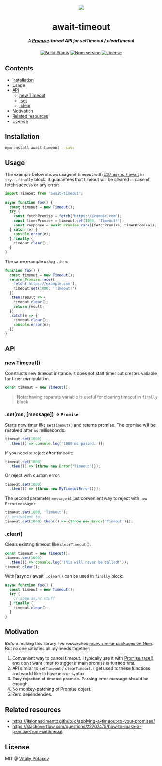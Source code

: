 <div align="center">
  <img src="https://user-images.githubusercontent.com/1473072/32229482-f90f07d2-be61-11e7-86f1-f9f555182292.png">
</div>
<h1 align="center">await-timeout</h1>
<h5 align="center">A <a href="https://developer.mozilla.org/en/docs/Web/JavaScript/Reference/Global_Objects/Promise">Promise</a>-based API for setTimeout / clearTimeout</h5>
<div align="center">
  <a href="https://travis-ci.org/vitalets/await-timeout"><img src="https://travis-ci.org/vitalets/await-timeout.svg?branch=master" alt="Build Status" /></a>
  <a href="https://www.npmjs.com/package/await-timeout"><img src="https://img.shields.io/npm/v/await-timeout.svg" alt="Npm version" /></a>
  <a href="https://www.npmjs.com/package/await-timeout"><img src="https://img.shields.io/npm/l/await-timeout.svg" alt="License" /></a>
</div>

## Contents
* [Installation](#installation)
* [Usage](#usage)
* [API](#api)
  * [new Timeout](#new-timeout)
  * [.set](#setms-message--promise)
  * [.clear](#clear)
* [Motivation](#motivation)
* [Related resources](#related-resources)
* [License](#license)

## Installation
```bash
npm install await-timeout --save
```

## Usage
The example below shows usage of timeout with [ES7 async / await] in `try...finally` block.
It guarantees that timeout will be cleared in case of fetch success or any error:
```js
import Timeout from 'await-timeout';

async function foo() {
  const timeout = new Timeout();
  try {
    const fetchPromise = fetch('https://example.com');
    const timerPromise = timeout.set(1000, 'Timeout!');
    const response = await Promise.race([fetchPromise, timerPromise]);
  } catch (e) {
    console.error(e);
  } finally {
    timeout.clear();
  }
}
```
The same example using `.then`:
```js
function foo() {
  const timeout = new Timeout();
  return Promise.race([
    fetch('https://example.com'), 
    timeout.set(1000, 'Timeout!')
  ])
  .then(result => {
    timeout.clear();
    return result;
  })
  .catch(e => {
    timeout.clear();
    console.error(e);
  });
}
```

## API
### new Timeout()
Constructs new timeout instance. It does not start timer but creates variable for timer manipulation.
```js
const timeout = new Timeout();
```
> Note: having separate variable is useful for clearing timeout in `finally` block 

### .set(ms, [message]) ⇒ `Promise`
Starts new timer like `setTimeout()` and returns promise. The promise will be resolved after `ms` milliseconds:
```js
timeout.set(1000)
  .then(() => console.log('1000 ms passed.'));
```
If you need to reject after timeout:
```js
timeout.set(1000)
  .then(() => {throw new Error('Timeout')});
```
Or reject with custom error:
```js
timeout.set(1000)
  .then(() => {throw new MyTimeoutError()});
```
The second parameter `message` is just convenient way to reject with `new Error(message)`:
```js
timeout.set(1000, 'Timeout');
// equivalent to
timeout.set(1000).then(() => {throw new Error('Timeout')});
```

### .clear()
Clears existing timeout like `clearTimeout()`.
```js
const timeout = new Timeout();
timeout.set(1000)
  .then(() => console.log('This will never be called!'));
timeout.clear();
```
With [async / await] `.clear()` can be used in `finally` block:
```js
async function foo() {
  const timeout = new Timeout();
  try {
    // some async stuff
  } finally {
    timeout.clear();
  }
}
```

## Motivation
Before making this library I've researched [many similar packages on Npm](https://www.npmjs.com/search?q=promise%20timeout).
But no one satisfied all my needs together:

1. Convenient way to cancel timeout. I typically use it with [Promise.race()] and don't want timer to trigger
   if main promise is fulfilled first.
2. API similar to `setTimeout` / `clearTimeout`. I get used to these functions and would like to have mirror syntax.
3. Easy rejection of timeout promise. Passing error message should be enough.
4. No monkey-patching of Promise object.
5. Zero dependencies.

## Related resources
* https://italonascimento.github.io/applying-a-timeout-to-your-promises/
* https://stackoverflow.com/questions/22707475/how-to-make-a-promise-from-settimeout

## License
MIT @ [Vitaliy Potapov](https://github.com/vitalets)

[Promise]: https://developer.mozilla.org/en/docs/Web/JavaScript/Reference/Global_Objects/Promise
[Promise.race()]: https://developer.mozilla.org/en-US/docs/Web/JavaScript/Reference/Global_Objects/Promise/race
[ES7 async / await]: https://developer.mozilla.org/en-US/docs/Web/JavaScript/Reference/Statements/async_function
